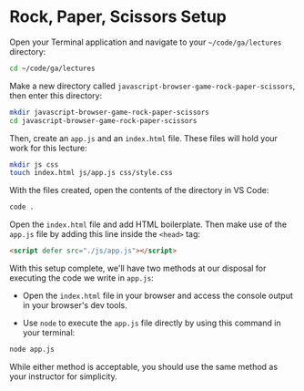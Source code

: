 <h1>
  <span class="headline">Rock, Paper, Scissors</span>
  <span class="subhead">Setup</span>
</h1>

Open your Terminal application and navigate to your `~/code/ga/lectures` directory:

```bash
cd ~/code/ga/lectures
```

Make a new directory called `javascript-browser-game-rock-paper-scissors`, then enter this directory:

```bash
mkdir javascript-browser-game-rock-paper-scissors
cd javascript-browser-game-rock-paper-scissors
```

Then, create an `app.js` and an `index.html` file. These files will hold your work for this lecture:

```bash
mkdir js css
touch index.html js/app.js css/style.css
```

With the files created, open the contents of the directory in VS Code:

```bash
code .
```

Open the `index.html` file and add HTML boilerplate. Then make use of the `app.js` file by adding this line inside the `<head>` tag:

```html
<script defer src="./js/app.js"></script>
```

With this setup complete, we'll have two methods at our disposal for executing the code we write in `app.js`:

- Open the `index.html` file in your browser and access the console output in your browser's dev tools.

- Use `node` to execute the `app.js` file directly by using this command in your terminal:

```bash
node app.js
```

While either method is acceptable, you should use the same method as your instructor for simplicity.
